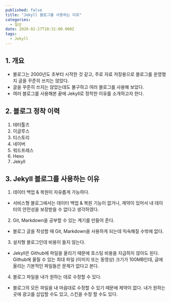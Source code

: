 ```yaml
---
published: false
title: "Jekyll 블로그를 사용하는 이유"
categories:
  - 일상
date: 2020-02-27T10:31:00.000Z
tags:
  - Jekyll
---
```


## 1. 개요
 * 블로그는 2000년도 초부터 시작한 것 같고, 주로 자료 저장용으로 블로그를 운영했지 글을 꾸준히 쓰지는 않았다.
 * 글을 꾸준히 쓰지는 않았는데도 불구하고 여러 블로그를 사용해 보았다.
 * 여러 블로그를 사용해본 끝에 Jekyll로 정착한 이유를 소개하고자 한다.

## 2. 블로그 정착 이력
 1. 테터툴즈
 2. 이글루스
 3. 티스토리
 4. 네이버
 5. 워드프레스
 6. Hexo
 7. Jekyll
 
## 3. Jekyll 블로그를 사용하는 이유
 1. 데이터 백업 & 복원이 자유롭게 가능하다.
  * 서비스형 블로그에서는 데이터 백업 & 복원 기능이 없거나, 제약이 있어서 내 데이터의 안전성을 보장받을 수 없다고 생각하였다.
 2. Git, Markdown을 공부할 수 있는 계기를 만들어 준다.
  * 블로그 글을 작성할 때 Git, Markdown을 사용하게 되는데 익숙해질 수밖에 없다.
 3. 설치형 블로그인데 비용이 들지 않는다.
  * Jekyll은 Github에 파일을 올리기 때문에 호스팅 비용을 지급하지 않아도 된다. Github에 올릴 수 있는 최대 파일 (이미지 또는 동영상) 크기가 100MB인데, 글에 올리는 기본적인 파일들은 문제가 없다고 본다.
 4. 블로그 파일을 내가 원하는 데로 수정할 수 있다.
  * 블로그의 모든 파일을 내 마음대로 수정할 수 있기 때문에 제약이 없다. 내가 원하는 곳에 광고를 삽입할 수도 있고, 스킨을 수정 할 수도 있다.